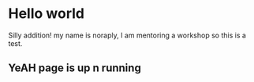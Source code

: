 # Hello world
Silly addition!
my name is noraply, I am mentoring a workshop so this is a test.
## YeAH page is up n running


